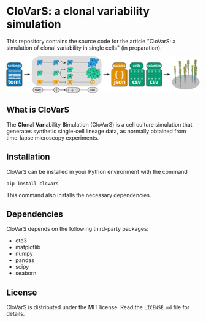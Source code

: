 # CloVarS: a clonal variability simulation
This repository contains the source code for the article "CloVarS: a simulation of clonal variability in single cells" (in preparation).

<p><img src="docs/_static/clovars_overview.png" alt="CloVarS basic workflow" width=2240></p>

## What is CloVarS
The **Clo**nal **Var**iability **S**imulation (CloVarS) is a cell culture simulation that generates synthetic single-cell lineage data, as normally obtained from time-lapse microscopy experiments.


## Installation
CloVarS can be installed in your Python environment with the command
```
pip install clovars
```
This command also installs the necessary dependencies.

## Dependencies
CloVarS depends on the following third-party packages:
- ete3
- matplotlib
- numpy
- pandas
- scipy
- seaborn

## License
CloVarS is distributed under the MIT license. Read the `LICENSE.md` file for details.
